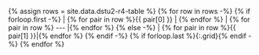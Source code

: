 
<!--  liquid script for creating a markdown table from a csv file in the input/data folder source file = input/data/dstu2-r4-table.csv  -->

{% assign rows = site.data.dstu2-r4-table %}
{% for row in rows -%}
{% if forloop.first -%}
| {% for pair in row %}{{ pair[0] }} | {% endfor %}
| {% for pair in row %} --- |{% endfor %}
{% else -%}
| {% for pair in row %}{{ pair[1] }}|{% endfor %}
{% endif -%}
{% if forloop.last %}{:.grid}{% endif -%}
{% endfor %}





